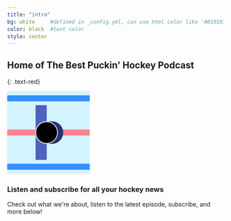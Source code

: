 ```yaml
---
title: "intro"
bg: white     #defined in _config.yml, can use html color like '#010101'
color: black  #text color
style: center
---
```


## **Home of The Best Puckin' Hockey Podcast**
{: .text-red}

<img class="circle" src="/img/android-chrome-192x192.png" Alt="Best Puckin' Logo">

### Listen and subscribe for all your hockey news

Check out what we're about, listen to the latest episode, subscribe, and more below!
